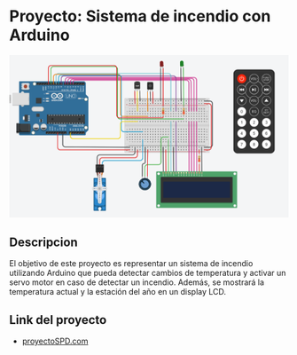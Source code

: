 # Proyecto: Sistema de incendio con Arduino
![sistema incendio](sist_incendios_spd.png)
## Descripcion
El objetivo de este proyecto es representar un sistema de incendio utilizando Arduino que pueda
detectar cambios de temperatura y activar un servo motor en caso de detectar un incendio.
Además, se mostrará la temperatura actual y la estación del año en un display LCD.
## Link del proyecto
* [proyectoSPD.com](https://www.tinkercad.com/things/2DxtuLpNRFq-segundo-parcial-schmidt-katerina-1d/editel?sharecode=DN3uTqkjpGEJzy43DkKnKDpiJsoMAcpQ-5ikfAPDwbc)
